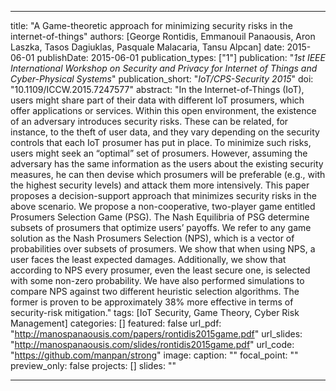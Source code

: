 

---
title: "A Game-theoretic approach for minimizing security risks in the internet-of-things"
authors: [George Rontidis, Emmanouil Panaousis, Aron Laszka, Tasos Dagiuklas, Pasquale Malacaria, Tansu Alpcan]
date: 2015-06-01
publishDate: 2015-06-01
publication_types: ["1"]
publication: "_1st IEEE International Workshop on Security and Privacy for Internet of Things and Cyber-Physical Systems_"
publication_short: "_IoT/CPS-Security 2015_"
doi: "10.1109/ICCW.2015.7247577"
abstract: "In the Internet-of-Things (IoT), users might share part of their data with different IoT prosumers, which offer
applications or services. Within this open environment, the existence of an adversary introduces security risks. These can
be related, for instance, to the theft of user data, and they vary depending on the security controls that each IoT prosumer
has put in place. To minimize such risks, users might seek an “optimal” set of prosumers. However, assuming the adversary
has the same information as the users about the existing security measures, he can then devise which prosumers will be preferable
(e.g., with the highest security levels) and attack them more intensively. This paper proposes a decision-support approach that
minimizes security risks in the above scenario. We propose a non-cooperative, two-player game entitled Prosumers Selection
Game (PSG). The Nash Equilibria of PSG determine subsets of prosumers that optimize users’ payoffs. We refer to any game
solution as the Nash Prosumers Selection (NPS), which is a vector of probabilities over subsets of prosumers. We show that when
using NPS, a user faces the least expected damages. Additionally, we show that according to NPS every prosumer, even the least
secure one, is selected with some non-zero probability. We have also performed simulations to compare NPS against two
different heuristic selection algorithms. The former is proven to be approximately 38% more effective in terms of security-risk mitigation."
tags: [IoT Security, Game Theory, Cyber Risk Management]
categories: []
featured: false
url_pdf: "http://manospanaousis.com/papers/rontidis2015game.pdf"
url_slides: "http://manospanaousis.com/slides/rontidis2015game.pdf"
url_code: "https://github.com/manpan/strong"
image:
  caption: ""
  focal_point: ""
  preview_only: false
projects: []
slides: ""

---
